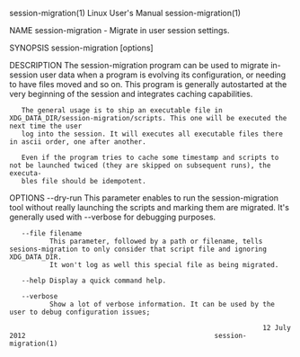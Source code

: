 session-migration(1)                                            Linux User's Manual                                           session-migration(1)

NAME
       session-migration - Migrate in user session settings.

SYNOPSIS
       session-migration [options]

DESCRIPTION
       The  session-migration program can be used to migrate in-session user data when a program is evolving its configuration, or needing to have
       files moved and so on. This program is generally autostarted at the very beginning of the session and integrates caching capabilities.

       The general usage is to ship an executable file in XDG_DATA_DIR/session-migration/scripts. This one will be executed the next time the user
       log into the session. It will executes all executable files there in ascii order, one after another.

       Even if the program tries to cache some timestamp and scripts to not be launched twiced (they are skipped on subsequent runs), the executa‐
       bles file should be idempotent.

OPTIONS
       --dry-run
              This parameter enables to run the session-migration tool without really launching the scripts and marking them  are  migrated.  It's
              generally used with --verbose for debugging purposes.

       --file filename
              This parameter, followed by a path or filename, tells sesions-migration to only consider that script file and ignoring XDG_DATA_DIR.
              It won't log as well this special file as being migrated.

       --help Display a quick command help.

       --verbose
              Show a lot of verbose information. It can be used by the user to debug configuration issues;

                                                                   12 July 2012                                               session-migration(1)

